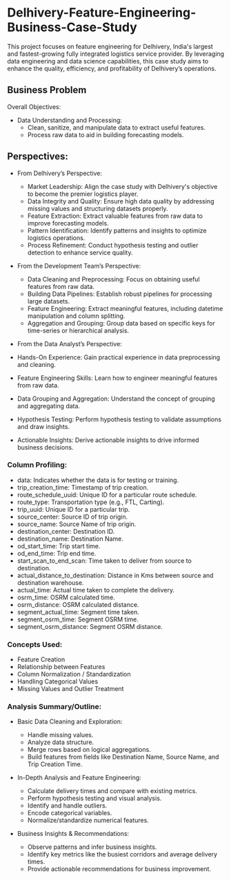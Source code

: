 # Delhivery-Feature-Engineering-Business-Case-Study #
This project focuses on feature engineering for Delhivery, India's largest and fastest-growing fully integrated logistics service provider. By leveraging data engineering and data science capabilities, this case study aims to enhance the quality, efficiency, and profitability of Delhivery’s operations.

## Business Problem ##

Overall Objectives:
- Data Understanding and Processing:
  - Clean, sanitize, and manipulate data to extract useful features.
  - Process raw data to aid in building forecasting models.

## Perspectives: ##

- From Delhivery’s Perspective:
  - Market Leadership: Align the case study with Delhivery's objective to become the premier logistics player.
  - Data Integrity and Quality: Ensure high data quality by addressing missing values and structuring datasets properly.
  - Feature Extraction: Extract valuable features from raw data to improve forecasting models.
  - Pattern Identification: Identify patterns and insights to optimize logistics operations.
  - Process Refinement: Conduct hypothesis testing and outlier detection to enhance service quality.

- From the Development Team’s Perspective:
  - Data Cleaning and Preprocessing: Focus on obtaining useful features from raw data.
  - Building Data Pipelines: Establish robust pipelines for processing large datasets.
  - Feature Engineering: Extract meaningful features, including datetime manipulation and column splitting.
  - Aggregation and Grouping: Group data based on specific keys for time-series or hierarchical analysis.

-  From the Data Analyst’s Perspective:
  - Hands-On Experience: Gain practical experience in data preprocessing and cleaning.
  - Feature Engineering Skills: Learn how to engineer meaningful features from raw data.
  - Data Grouping and Aggregation: Understand the concept of grouping and aggregating data.
  - Hypothesis Testing: Perform hypothesis testing to validate assumptions and draw insights.
  - Actionable Insights: Derive actionable insights to drive informed business decisions.

### Column Profiling: ###

- data: Indicates whether the data is for testing or training.
- trip_creation_time: Timestamp of trip creation.
- route_schedule_uuid: Unique ID for a particular route schedule.
- route_type: Transportation type (e.g., FTL, Carting).
- trip_uuid: Unique ID for a particular trip.
- source_center: Source ID of trip origin.
- source_name: Source Name of trip origin.
- destination_center: Destination ID.
- destination_name: Destination Name.
- od_start_time: Trip start time.
- od_end_time: Trip end time.
- start_scan_to_end_scan: Time taken to deliver from source to destination.
- actual_distance_to_destination: Distance in Kms between source and destination warehouse.
- actual_time: Actual time taken to complete the delivery.
- osrm_time: OSRM calculated time.
- osrm_distance: OSRM calculated distance.
- segment_actual_time: Segment time taken.
- segment_osrm_time: Segment OSRM time.
- segment_osrm_distance: Segment OSRM distance.

### Concepts Used: ###

- Feature Creation
- Relationship between Features
- Column Normalization / Standardization
- Handling Categorical Values
- Missing Values and Outlier Treatment

### Analysis Summary/Outline: ###

- Basic Data Cleaning and Exploration:
  - Handle missing values.
  - Analyze data structure.
  - Merge rows based on logical aggregations.
  - Build features from fields like Destination Name, Source Name, and Trip Creation Time.

- In-Depth Analysis and Feature Engineering:
  - Calculate delivery times and compare with existing metrics.
  - Perform hypothesis testing and visual analysis.
  - Identify and handle outliers.
  - Encode categorical variables.
  - Normalize/standardize numerical features.

- Business Insights & Recommendations:
  - Observe patterns and infer business insights.
  - Identify key metrics like the busiest corridors and average delivery times.
  - Provide actionable recommendations for business improvement.
